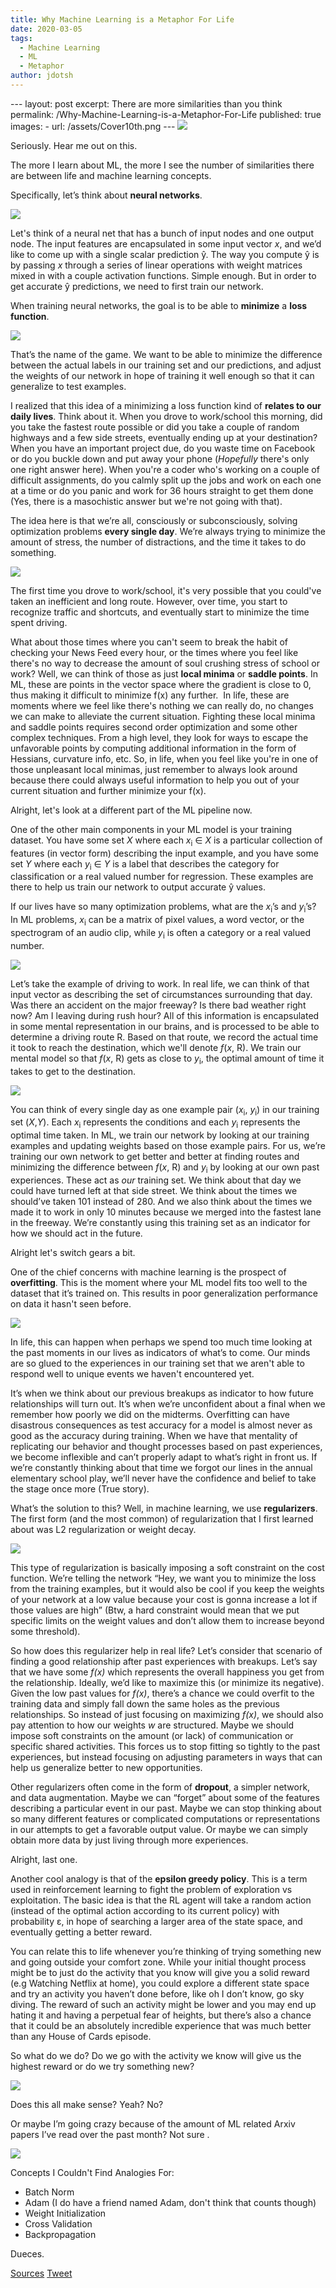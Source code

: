 ```yaml
---
title: Why Machine Learning is a Metaphor For Life
date: 2020-03-05
tags:
  - Machine Learning
  - ML
  - Metaphor
author: jdotsh
---
```


--- layout: post excerpt: There are more similarities than you think permalink: /Why-Machine-Learning-is-a-Metaphor-For-Life published: true images: - url: /assets/Cover10th.png --- <link href="https://.github.io/emoji-css/emoji.css" rel="stylesheet"> ![](/assets/Cover10th.png)

Seriously. Hear me out on this.

The more I learn about ML, the more I see the number of similarities there are between life and machine learning concepts.

Specifically, let’s think about **neural networks**.

![](/assets/Metaphor1.png)

Let's think of a neural net that has a bunch of input nodes and one output node. The input features are encapsulated in some input vector _x_, and we’d like to come up with a single scalar prediction ŷ. The way you compute ŷ is by passing _x_ through a series of linear operations with weight matrices mixed in with a couple activation functions. Simple enough. But in order to get accurate ŷ predictions, we need to first train our network.

When training neural networks, the goal is to be able to **minimize** a **loss function**.

![](/assets/Metaphor2.png)

That’s the name of the game. We want to be able to minimize the difference between the actual labels in our training set and our predictions, and adjust the weights of our network in hope of training it well enough so that it can generalize to test examples.

I realized that this idea of a minimizing a loss function kind of **relates to our daily lives**. Think about it. When you drove to work/school this morning, did you take the fastest route possible or did you take a couple of random highways and a few side streets, eventually ending up at your destination? When you have an important project due, do you waste time on Facebook or do you buckle down and put away your phone (_Hopefully_ there's only one right answer here). When you're a coder who's working on a couple of difficult assignments, do you calmly split up the jobs and work on each one at a time or do you panic and work for 36 hours straight to get them done (Yes, there is a masochistic answer but we're not going with that).

The idea here is that we’re all, consciously or subconsciously, solving optimization problems **every single day**. We’re always trying to minimize the amount of stress, the number of distractions, and the time it takes to do something.

![](/assets/Metaphor3.png)

The first time you drove to work/school, it's very possible that you could've taken an inefficient and long route. However, over time, you start to recognize traffic and shortcuts, and eventually start to minimize the time spent driving.

What about those times where you can't seem to break the habit of checking your News Feed every hour, or the times where you feel like there's no way to decrease the amount of soul crushing stress of school or work? Well, we can think of those as just **local minima** or **saddle points**. In ML, these are points in the vector space where the gradient is close to 0, thus making it difficult to minimize f(x) any further.  In life, these are moments where we feel like there's nothing we can really do, no changes we can make to alleviate the current situation. Fighting these local minima and saddle points requires second order optimization and some other complex techniques. From a high level, they look for ways to escape the unfavorable points by computing additional information in the form of Hessians, curvature info, etc. So, in life, when you feel like you're in one of those unpleasant local minimas, just remember to always look around because there could always useful information to help you out of your current situation and further minimize your f(x).

Alright, let's look at a different part of the ML pipeline now.

One of the other main components in your ML model is your training dataset. You have some set _X_ where each _x_<sub>i</sub> ∈ _X_ is a particular collection of features (in vector form) describing the input example, and you have some set _Y_ where each _y_<sub>i</sub> ∈ *Y* is a label that describes the category for classification or a real valued number for regression. These examples are there to help us train our network to output accurate ŷ values.

If our lives have so many optimization problems, what are the *x*<sub>i</sub>’s and *y*<sub>i</sub>’s? In ML problems, *x*<sub>i</sub> can be a matrix of pixel values, a word vector, or the spectrogram of an audio clip, while *y*<sub>i</sub> is often a category or a real valued number.

![](/assets/Metaphor4.png)

Let’s take the example of driving to work. In real life, we can think of that input vector as describing the set of circumstances surrounding that day. Was there an accident on the major freeway? Is there bad weather right now? Am I leaving during rush hour? All of this information is encapsulated in some mental representation in our brains, and is processed to be able to determine a driving route R. Based on that route, we record the actual time it took to reach the destination, which we'll denote _f_(_x_, R). We train our mental model so that _f_(_x_, R) gets as close to *y*<sub>i</sub>, the optimal amount of time it takes to get to the destination.

![](/assets/Metaphor5.png)

You can think of every single day as one example pair (_x_<sub>i</sub>, *y*<sub>i</sub>) in our training set (_X_,_Y_). Each *x*<sub>i</sub> represents the conditions and each *y*<sub>i</sub> represents the optimal time taken. In ML, we train our network by looking at our training examples and updating weights based on those example pairs. For us, we’re training our own network to get better and better at finding routes and minimizing the difference between _f_(_x_, R) and *y*<sub>i</sub> by looking at our own past experiences. These act as _our_ training set. We think about that day we could have turned left at that side street. We think about the times we should’ve taken 101 instead of 280\. And we also think about the times we made it to work in only 10 minutes because we merged into the fastest lane in the freeway. We’re constantly using this training set as an indicator for how we should act in the future.

Alright let's switch gears a bit.

One of the chief concerns with machine learning is the prospect of **overfitting**. This is the moment where your ML model fits too well to the dataset that it’s trained on. This results in poor generalization performance on data it hasn't seen before.

![](/assets/Metaphor6.png)

In life, this can happen when perhaps we spend too much time looking at the past moments in our lives as indicators of what’s to come. Our minds are so glued to the experiences in our training set that we aren't able to respond well to unique events we haven't encountered yet.

It’s when we think about our previous breakups as indicator to how future relationships will turn out. It’s when we’re unconfident about a final when we remember how poorly we did on the midterms. Overfitting can have disastrous consequences as test accuracy for a model is almost never as good as the accuracy during training. When we have that mentality of replicating our behavior and thought processes based on past experiences, we become inflexible and can’t properly adapt to what’s right in front us. If we’re constantly thinking about that time we forgot our lines in the annual elementary school play, we’ll never have the confidence and belief to take the stage once more (True story).

What’s the solution to this? Well, in machine learning, we use **regularizers**. The first form (and the most common) of regularization that I first learned about was L2 regularization or weight decay.

![](/assets/Metaphor7.png)

This type of regularization is basically imposing a soft constraint on the cost function. We’re telling the network “Hey, we want you to minimize the loss from the training examples, but it would also be cool if you keep the weights of your network at a low value because your cost is gonna increase a lot if those values are high” (Btw, a hard constraint would mean that we put specific limits on the weight values and don’t allow them to increase beyond some threshold).

So how does this regularizer help in real life? Let’s consider that scenario of finding a good relationship after past experiences with breakups. Let’s say that we have some _f(x)_ which represents the overall happiness you get from the relationship. Ideally, we’d like to maximize this (or minimize its negative). Given the low past values for _f(x)_, there’s a chance we could overfit to the training data and simply fall down the same holes as the previous relationships. So instead of just focusing on maximizing _f(x)_, we should also pay attention to how our weights _w_ are structured. Maybe we should impose soft constraints on the amount (or lack) of communication or specific shared activities. This forces us to stop fitting so tightly to the past experiences, but instead focusing on adjusting parameters in ways that can help us generalize better to new opportunities.

Other regularizers often come in the form of **dropout**, a simpler network, and data augmentation. Maybe we can “forget” about some of the features describing a particular event in our past. Maybe we can stop thinking about so many different features or complicated computations or representations in our attempts to get a favorable output value. Or maybe we can simply obtain more data by just living through more experiences.

Alright, last one.

Another cool analogy is that of the **epsilon greedy policy**. This is a term used in reinforcement learning to fight the problem of exploration vs exploitation. The basic idea is that the RL agent will take a random action (instead of the optimal action according to its current policy) with probability ε, in hope of searching a larger area of the state space, and eventually getting a better reward.

You can relate this to life whenever you’re thinking of trying something new and going outside your comfort zone. While your initial thought process might be to just do the activity that you know will give you a solid reward (e.g Watching Netflix at home), you could explore a different state space and try an activity you haven’t done before, like oh I don’t know, go sky diving. The reward of such an activity might be lower and you may end up hating it and having a perpetual fear of heights, but there’s also a chance that it could be an absolutely incredible experience that was much better than any House of Cards episode.

So what do we do? Do we go with the activity we know will give us the highest reward or do we try something new?

![](/assets/Metaphor8.png)

Does this all make sense? Yeah? No?

Or maybe I’m going crazy because of the amount of ML related Arxiv papers I’ve read over the past month? Not sure .

![](/assets/Metaphor9.png)

Concepts I Couldn't Find Analogies For:

- Batch Norm
- Adam (I do have a friend named Adam, don't think that counts though)
- Weight Initialization
- Cross Validation
- Backpropagation

Dueces.

[Sources](/assets/Sources10.txt) [Tweet](https://twitter.com/share) <script>(function(i,s,o,g,r,a,m){i['GoogleAnalyticsObject']=r;i[r]=i[r]||function(){ (i[r].q=i[r].q||[]).push(arguments)},i[r].l=1\*new Date();a=s.createElement(o), m=s.getElementsByTagName(o)[0];a.async=1;a.src=g;m.parentNode.insertBefore(a,m) })(window,document,'script','https://www.google-analytics.com/analytics.js','ga'); ga('create', '', 'auto'); ga('send', 'pageview');</script>
